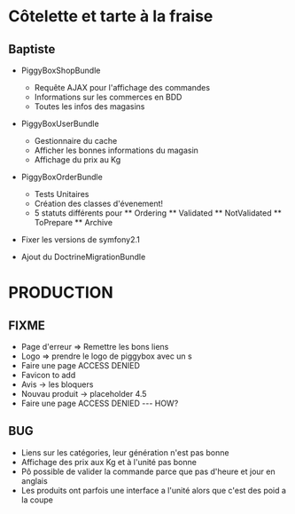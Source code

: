 # Côtelette et tarte à la fraise

## Baptiste

* PiggyBoxShopBundle
	* Requête AJAX pour l'affichage des commandes
	* Informations sur les commerces en BDD
	* Toutes les infos des magasins

* PiggyBoxUserBundle
	* Gestionnaire du cache
	* Afficher les bonnes informations du magasin
	* Affichage du prix au Kg

* PiggyBoxOrderBundle
	* Tests Unitaires
	* Création des classes d'évenement!
	* 5 statuts différents pour 
	** Ordering
	** Validated
	** NotValidated
	** ToPrepare
	** Archive
	
* Fixer les versions de symfony2.1
* Ajout du DoctrineMigrationBundle

# PRODUCTION

## FIXME 

* Page d'erreur => Remettre les bons liens
* Logo => prendre le logo de piggybox avec un s
* Faire une page ACCESS DENIED
* Favicon to add
* Avis -> les bloquers
* Nouvau produit -> placeholder 4.5
* Faire une page ACCESS DENIED  --- HOW?

## BUG

* Liens sur les catégories, leur génération n'est pas bonne
* Affichage des prix aux Kg et à l'unité pas bonne
* Pô possible de valider la commande parce que pas d'heure et jour en anglais
* Les produits ont parfois une interface a l'unité alors que c'est des poid a la coupe
 
